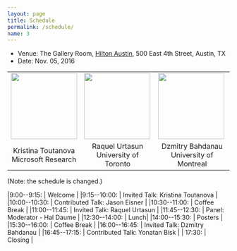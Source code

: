 ```yaml
---
layout: page
title: Schedule
permalink: /schedule/
name: 3
---
```


* Venue: The Gallery Room, [Hilton Austin](http://www.emnlp2016.net/venue.html), 500 East 4th Street, Austin, TX
* Date: Nov. 05, 2016

<center>
<table style="border-spacing: 15px">
<tr>
<td ><img width="150" src="https://www.microsoft.com/en-us/research/wp-content/uploads/2016/01/kristina-toutanova-1.jpg"></td>
<td ><img width="150" src="http://cmp.felk.cvut.cz/summerschool2015/images/raquel_uoft.jpg"></td>
<td ><img width="150" src="http://minds.jacobs-university.de/sites/default/files/uploads/dzmitry/facebook_avatar.jpg"></td>
</tr>
<tr>
<td><center>Kristina Toutanova <br> Microsoft Research</center></td>
<td><center>Raquel Urtasun <br> University of Toronto</center> </td>
<td><center>Dzmitry Bahdanau <br> University of Montreal</center> </td>
</tr>
</table>
</center>
(Note: the schedule is changed.)

|9:00--9:15:    | Welcome |
|9:15--10:00:    | Invited Talk: Kristina Toutanova |
|10:00--10:30:   | Contributed Talk: Jason Eisner |
|10:30--11:00:   | Coffee Break |
|11:00--11:45: | Invited Talk: Raquel Urtasun  |
|11:45--12:30:   | Panel: Moderator - Hal Daume |
|12:30--14:00:   | Lunch|
|14:00--15:30:  | Posters |
|15:30--16:00:   | Coffee Break |
|16:00--16:45:   | Invited Talk: Dzmitry Bahdanau |
|16:45--17:15:   | Contributed Talk: Yonatan Bisk  | 
| 17:30:         | Closing |
